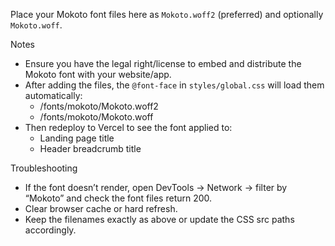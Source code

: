 Place your Mokoto font files here as `Mokoto.woff2` (preferred) and optionally `Mokoto.woff`.

Notes
- Ensure you have the legal right/license to embed and distribute the Mokoto font with your website/app.
- After adding the files, the `@font-face` in `styles/global.css` will load them automatically:
  - /fonts/mokoto/Mokoto.woff2
  - /fonts/mokoto/Mokoto.woff
- Then redeploy to Vercel to see the font applied to:
  - Landing page title
  - Header breadcrumb title

Troubleshooting
- If the font doesn’t render, open DevTools → Network → filter by “Mokoto” and check the font files return 200.
- Clear browser cache or hard refresh.
- Keep the filenames exactly as above or update the CSS src paths accordingly.
